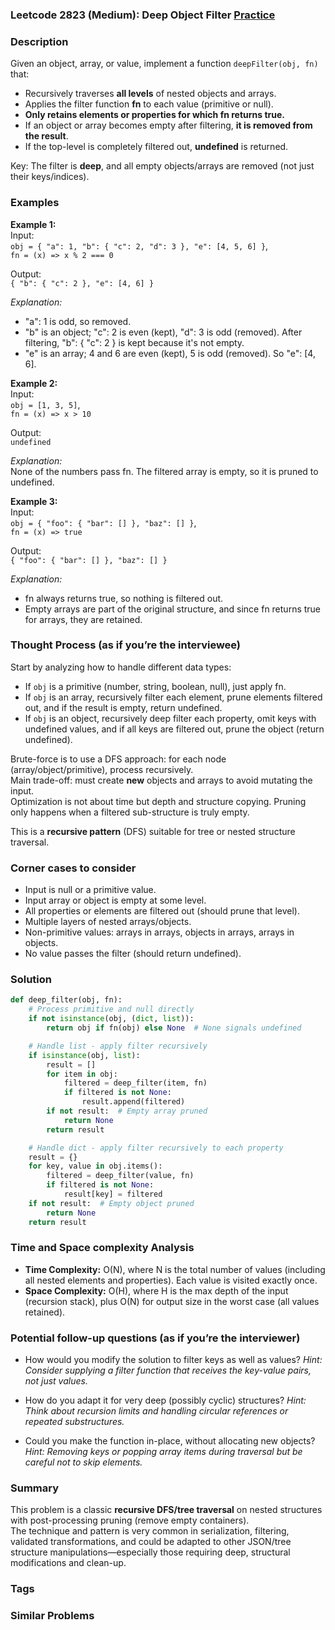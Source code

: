 ### Leetcode 2823 (Medium): Deep Object Filter [Practice](https://leetcode.com/problems/deep-object-filter)

### Description  
Given an object, array, or value, implement a function `deepFilter(obj, fn)` that:
- Recursively traverses **all levels** of nested objects and arrays.
- Applies the filter function **fn** to each value (primitive or null).
- **Only retains elements or properties for which fn returns true.**
- If an object or array becomes empty after filtering, **it is removed from the result**.
- If the top-level is completely filtered out, **undefined** is returned.

Key: The filter is **deep**, and all empty objects/arrays are removed (not just their keys/indices).

### Examples  

**Example 1:**  
Input:  
`obj = { "a": 1, "b": { "c": 2, "d": 3 }, "e": [4, 5, 6] }`,  
`fn = (x) => x % 2 === 0`

Output:  
`{ "b": { "c": 2 }, "e": [4, 6] }`

*Explanation:*
- "a": 1 is odd, so removed.
- "b" is an object; "c": 2 is even (kept), "d": 3 is odd (removed). After filtering, "b": { "c": 2 } is kept because it's not empty.
- "e" is an array; 4 and 6 are even (kept), 5 is odd (removed). So "e": [4, 6].


**Example 2:**  
Input:  
`obj = [1, 3, 5]`,  
`fn = (x) => x > 10`

Output:  
`undefined`  

*Explanation:*  
None of the numbers pass fn. The filtered array is empty, so it is pruned to undefined.


**Example 3:**  
Input:  
`obj = { "foo": { "bar": [] }, "baz": [] }`,  
`fn = (x) => true`

Output:  
`{ "foo": { "bar": [] }, "baz": [] }`

*Explanation:*
- fn always returns true, so nothing is filtered out.
- Empty arrays are part of the original structure, and since fn returns true for arrays, they are retained.

### Thought Process (as if you’re the interviewee)  

Start by analyzing how to handle different data types:
- If `obj` is a primitive (number, string, boolean, null), just apply fn.
- If `obj` is an array, recursively filter each element, prune elements filtered out, and if the result is empty, return undefined.
- If `obj` is an object, recursively deep filter each property, omit keys with undefined values, and if all keys are filtered out, prune the object (return undefined).

Brute-force is to use a DFS approach: for each node (array/object/primitive), process recursively.  
Main trade-off: must create **new** objects and arrays to avoid mutating the input.  
Optimization is not about time but depth and structure copying. Pruning only happens when a filtered sub-structure is truly empty.

This is a **recursive pattern** (DFS) suitable for tree or nested structure traversal.

### Corner cases to consider  
- Input is null or a primitive value.
- Input array or object is empty at some level.
- All properties or elements are filtered out (should prune that level).
- Multiple layers of nested arrays/objects.
- Non-primitive values: arrays in arrays, objects in arrays, arrays in objects.
- No value passes the filter (should return undefined).

### Solution

```python
def deep_filter(obj, fn):
    # Process primitive and null directly
    if not isinstance(obj, (dict, list)):
        return obj if fn(obj) else None  # None signals undefined

    # Handle list - apply filter recursively
    if isinstance(obj, list):
        result = []
        for item in obj:
            filtered = deep_filter(item, fn)
            if filtered is not None:
                result.append(filtered)
        if not result:  # Empty array pruned
            return None
        return result

    # Handle dict - apply filter recursively to each property
    result = {}
    for key, value in obj.items():
        filtered = deep_filter(value, fn)
        if filtered is not None:
            result[key] = filtered
    if not result:  # Empty object pruned
        return None
    return result
```

### Time and Space complexity Analysis  

- **Time Complexity:** O(N), where N is the total number of values (including all nested elements and properties). Each value is visited exactly once.
- **Space Complexity:** O(H), where H is the max depth of the input (recursion stack), plus O(N) for output size in the worst case (all values retained).

### Potential follow-up questions (as if you’re the interviewer)  

- How would you modify the solution to filter keys as well as values?
  *Hint: Consider supplying a filter function that receives the key-value pairs, not just values.*

- How do you adapt it for very deep (possibly cyclic) structures?
  *Hint: Think about recursion limits and handling circular references or repeated substructures.*

- Could you make the function in-place, without allocating new objects?
  *Hint: Removing keys or popping array items during traversal but be careful not to skip elements.*

### Summary

This problem is a classic **recursive DFS/tree traversal** on nested structures with post-processing pruning (remove empty containers).  
The technique and pattern is very common in serialization, filtering, validated transformations, and could be adapted to other JSON/tree structure manipulations—especially those requiring deep, structural modifications and clean-up.

### Tags

### Similar Problems

